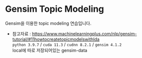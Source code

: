 # Gensim Topic Modeling
Gensim을 이용한 topic modeling 연습입니다.   
- 참고자료 : https://www.machinelearningplus.com/nlp/gensim-tutorial/#11howtocreatetopicmodelswithlda   
`python 3.9.7` / `cuda 11.3` / `cudnn 8.2.1` / `gensim 4.1.2`   
local에 따로 저장되어있는 gensim-data
